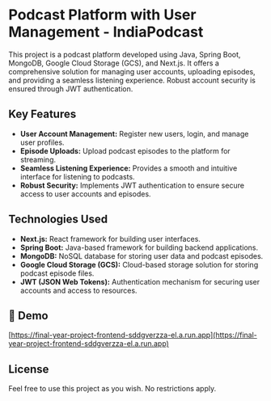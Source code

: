 # Podcast Platform with User Management - IndiaPodcast

This project is a podcast platform developed using Java, Spring Boot, MongoDB, Google Cloud Storage (GCS), and Next.js. It offers a comprehensive solution for managing user accounts, uploading episodes, and providing a seamless listening experience. Robust account security is ensured through JWT authentication.

## Key Features

- **User Account Management:** Register new users, login, and manage user profiles.
- **Episode Uploads:** Upload podcast episodes to the platform for streaming.
- **Seamless Listening Experience:** Provides a smooth and intuitive interface for listening to podcasts.
- **Robust Security:** Implements JWT authentication to ensure secure access to user accounts and episodes.

## Technologies Used

- **Next.js:** React framework for building user interfaces.
- **Spring Boot:** Java-based framework for building backend applications.
- **MongoDB:** NoSQL database for storing user data and podcast episodes.
- **Google Cloud Storage (GCS):** Cloud-based storage solution for storing podcast episode files.
- **JWT (JSON Web Tokens):** Authentication mechanism for securing user accounts and access to resources.

<h2>🚀 Demo</h2>

[https://final-year-project-frontend-sddgverzza-el.a.run.app](https://final-year-project-frontend-sddgverzza-el.a.run.app)

## License

Feel free to use this project as you wish. No restrictions apply.
